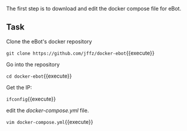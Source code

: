 The first step is to download and edit the docker compose file for eBot.

## Task

Clone the eBot's docker repository 

`git clone https://github.com/jffz/docker-ebot`{{execute}}

Go into the repository

`cd docker-ebot`{{execute}}

Get the IP:

`ifconfig`{{execute}}

edit the *docker-compose.yml* file.

`vim docker-compose.yml`{{execute}}



